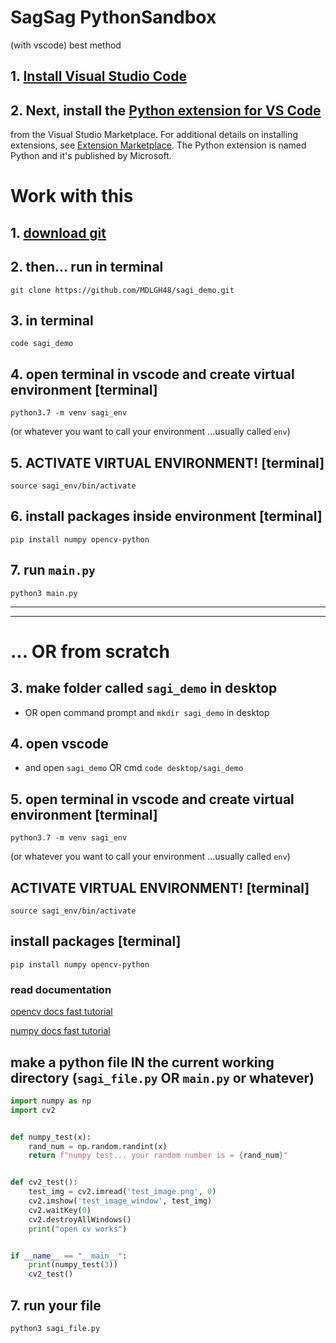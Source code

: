 # SagSag PythonSandbox

(with vscode) best method

## 1. [Install Visual Studio Code](https://code.visualstudio.com/)

## 2. Next, install the [Python extension for VS Code](https://marketplace.visualstudio.com/items?itemName=ms-python.python)

from the Visual Studio Marketplace. For additional details on installing extensions, see [Extension Marketplace](https://code.visualstudio.com/docs/editor/extension-gallery). The Python extension is named Python and it's published by Microsoft.

# Work with this

## 1. [download git](https://git-scm.com/downloads)

## 2. then... run in terminal

```console
git clone https://github.com/MDLGH48/sagi_demo.git
```

## 3. in terminal

```console
code sagi_demo
```

## 4. open terminal in vscode and create virtual environment [terminal]

```console
python3.7 -m venv sagi_env
```

(or whatever you want to call your environment ...usually called `env`)

## 5. ACTIVATE VIRTUAL ENVIRONMENT! [terminal]

```console
source sagi_env/bin/activate
```

## 6. install packages inside environment [terminal]

```console
pip install numpy opencv-python
```

## 7. run `main.py`

```console
python3 main.py
```

<hr>
<hr>

# ... OR from scratch

## 3. make folder called `sagi_demo` in desktop

- OR open command prompt and `mkdir sagi_demo` in desktop

## 4. open vscode

- and open `sagi_demo` OR cmd `code desktop/sagi_demo`

## 5. open terminal in vscode and create virtual environment [terminal]

```console
python3.7 -m venv sagi_env
```

(or whatever you want to call your environment ...usually called `env`)

## ACTIVATE VIRTUAL ENVIRONMENT! [terminal]

```console
source sagi_env/bin/activate
```

## install packages [terminal]

```console
pip install numpy opencv-python
```

### read documentation

[opencv docs fast tutorial](https://opencv-python-tutroals.readthedocs.io/en/latest/py_tutorials/py_gui/py_image_display/py_image_display.html)

[numpy docs fast tutorial](https://numpy.org/devdocs/user/quickstart.html#an-example)

## make a python file IN the current working directory (`sagi_file.py` OR `main.py` or whatever)

```Python
import numpy as np
import cv2


def numpy_test(x):
    rand_num = np.random.randint(x)
    return f"numpy test... your random number is = {rand_num}"


def cv2_test():
    test_img = cv2.imread('test_image.png', 0)
    cv2.imshow('test_image_window', test_img)
    cv2.waitKey(0)
    cv2.destroyAllWindows()
    print("open cv works")


if __name__ == "__main__":
    print(numpy_test(3))
    cv2_test()
```

## 7. run your file

```console
python3 sagi_file.py
```
